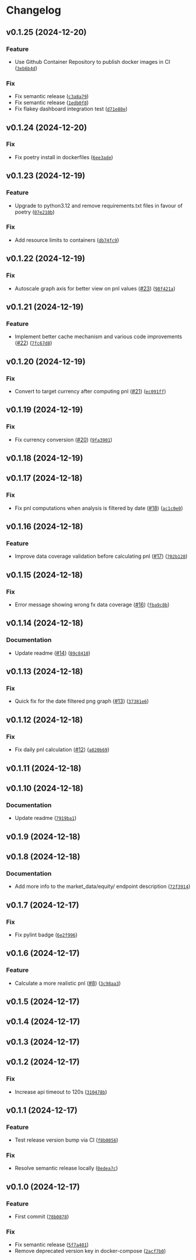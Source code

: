 # Changelog

<!--next-version-placeholder-->

## v0.1.25 (2024-12-20)

### Feature

* Use Github Container Repository to publish docker images in CI ([`3eb6b4d`](https://github.com/gbourniq/portfolio-analytics-platform/commit/3eb6b4d07fd6da5275ccaff1a640905b56b0cdc4))

### Fix

* Fix semantic release ([`c3a8a79`](https://github.com/gbourniq/portfolio-analytics-platform/commit/c3a8a79f16cf3a6f68be1632cc151b256e3d3f87))
* Fix semantic release ([`1edb0f8`](https://github.com/gbourniq/portfolio-analytics-platform/commit/1edb0f8c3dd66637db614547b763dc762f1c099f))
* Fix flakey dashboard integration test ([`d71e88e`](https://github.com/gbourniq/portfolio-analytics-platform/commit/d71e88e95a2aaa494d67217c5bab81b6bd5e04e7))

## v0.1.24 (2024-12-20)

### Fix

* Fix poetry install in dockerfiles ([`6ee3ade`](https://github.com/gbourniq/portfolio-analytics/commit/6ee3ade258da46ccd75f45287dc296f04793e1fc))

## v0.1.23 (2024-12-19)

### Feature

* Upgrade to python3.12 and remove requirements.txt files in favour of poetry ([`07e210b`](https://github.com/gbourniq/portfolio-analytics/commit/07e210b64ab5e1a19e4cc6d6f13d7a4aef02ca9a))

### Fix

* Add resource limits to containers ([`db74fc9`](https://github.com/gbourniq/portfolio-analytics/commit/db74fc931a156b272502a575832baf39847942b0))

## v0.1.22 (2024-12-19)

### Fix

* Autoscale graph axis for better view on pnl values ([#23](https://github.com/gbourniq/portfolio-analytics/issues/23)) ([`98f421a`](https://github.com/gbourniq/portfolio-analytics/commit/98f421aa152cd25170ad3be890b64a0d0c1ea12c))

## v0.1.21 (2024-12-19)

### Feature

* Implement better cache mechanism and various code improvements ([#22](https://github.com/gbourniq/portfolio-analytics/issues/22)) ([`7fc67d8`](https://github.com/gbourniq/portfolio-analytics/commit/7fc67d8d0f297d068b0ea290d39a0178016c25ff))

## v0.1.20 (2024-12-19)

### Fix

* Convert to target currency after computing pnl ([#21](https://github.com/gbourniq/portfolio-analytics/issues/21)) ([`ec091ff`](https://github.com/gbourniq/portfolio-analytics/commit/ec091ff3e5d1b7772099753b25c59514e6d102d6))

## v0.1.19 (2024-12-19)

### Fix

* Fix currency conversion ([#20](https://github.com/gbourniq/portfolio-analytics/issues/20)) ([`9fa3901`](https://github.com/gbourniq/portfolio-analytics/commit/9fa390148785eeed3933abdc7cb892fff921aeed))

## v0.1.18 (2024-12-19)



## v0.1.17 (2024-12-18)

### Fix

* Fix pnl computations when analysis is filtered by date ([#18](https://github.com/gbourniq/portfolio-analytics/issues/18)) ([`ac1c0e0`](https://github.com/gbourniq/portfolio-analytics/commit/ac1c0e01c95f565b92166673fd3f1341e245669f))

## v0.1.16 (2024-12-18)

### Feature

* Improve data coverage validation before calculating pnl ([#17](https://github.com/gbourniq/portfolio-analytics/issues/17)) ([`702b128`](https://github.com/gbourniq/portfolio-analytics/commit/702b12870945d5e0e57e780f39725faf5f4cf242))

## v0.1.15 (2024-12-18)

### Fix

* Error message showing wrong fx data coverage ([#16](https://github.com/gbourniq/portfolio-analytics/issues/16)) ([`fba9c8b`](https://github.com/gbourniq/portfolio-analytics/commit/fba9c8bacd7d8be74031df46e517875ce381f4ca))

## v0.1.14 (2024-12-18)

### Documentation

* Update readme ([#14](https://github.com/gbourniq/portfolio-analytics/issues/14)) ([`89c8410`](https://github.com/gbourniq/portfolio-analytics/commit/89c8410279b065855f52c3aa735479c8d80110a5))

## v0.1.13 (2024-12-18)

### Fix

* Quick fix for the date filtered png graph ([#13](https://github.com/gbourniq/portfolio-analytics/issues/13)) ([`37381e6`](https://github.com/gbourniq/portfolio-analytics/commit/37381e687b2262bdc118b3555b6a260751e9a8cd))

## v0.1.12 (2024-12-18)

### Fix

* Fix daily pnl calculation ([#12](https://github.com/gbourniq/portfolio-analytics/issues/12)) ([`a820b69`](https://github.com/gbourniq/portfolio-analytics/commit/a820b6984171d465aeb9f148076c85ea311ab5d5))

## v0.1.11 (2024-12-18)



## v0.1.10 (2024-12-18)

### Documentation

* Update readme ([`7919ba1`](https://github.com/gbourniq/portfolio-analytics/commit/7919ba17bda78d5acbe843d9414b065301d0c72b))

## v0.1.9 (2024-12-18)



## v0.1.8 (2024-12-18)

### Documentation

* Add more info to the market_data/equity/ endpoint description ([`72f3914`](https://github.com/gbourniq/portfolio-analytics/commit/72f391446c2872717b27d6715468df94930f81ba))

## v0.1.7 (2024-12-17)

### Fix

* Fix pylint badge ([`6e2f996`](https://github.com/gbourniq/portfolio-analytics/commit/6e2f996d113a4788058738fc3e19f35942254ea6))

## v0.1.6 (2024-12-17)

### Feature

* Calculate a more realistic pnl ([#8](https://github.com/gbourniq/portfolio-analytics/issues/8)) ([`3c98aa3`](https://github.com/gbourniq/portfolio-analytics/commit/3c98aa3154ec2c168e4d2c003225ea07b9b893ba))

## v0.1.5 (2024-12-17)



## v0.1.4 (2024-12-17)



## v0.1.3 (2024-12-17)



## v0.1.2 (2024-12-17)

### Fix

* Increase api timeout to 120s ([`310478b`](https://github.com/gbourniq/portfolio-analytics/commit/310478b6d56e10266765b61b559ff6ee7d64ba00))

## v0.1.1 (2024-12-17)

### Feature

* Test release version bump via CI ([`f8b0856`](https://github.com/gbourniq/portfolio-analytics/commit/f8b0856ae00a8790807efbe3afb77e520e7e7355))

### Fix

* Resolve semantic release locally ([`0edea7c`](https://github.com/gbourniq/portfolio-analytics/commit/0edea7cf737e35923a0c31ccd7e683a3f3e6042d))

## v0.1.0 (2024-12-17)

### Feature

* First commit ([`78b0878`](https://github.com/gbourniq/portfolio-analytics/commit/78b0878db5a516bae24c7965f3b6174624d21e93))

### Fix

* Fix semantic release ([`5f7a401`](https://github.com/gbourniq/portfolio-analytics/commit/5f7a40134c03e4c82aeb69dfc7b8604c0dedbaa6))
* Remove deprecated version key in docker-compose ([`2acf7b0`](https://github.com/gbourniq/portfolio-analytics/commit/2acf7b025d0de33be7e3c4852d3903c2328a75f8))
